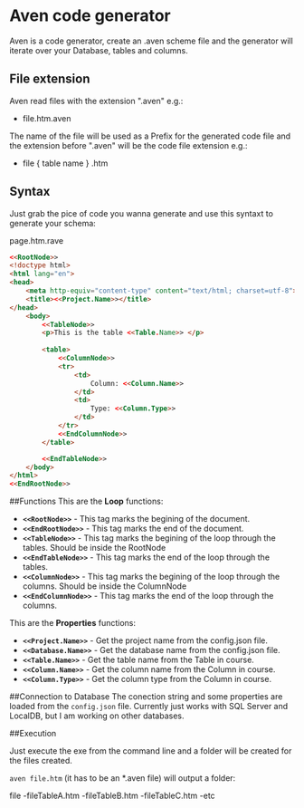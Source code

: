 # Aven code generator
Aven is a code generator, create an .aven scheme file and the generator will iterate over your Database, tables and columns.

## File extension
Aven read files with the extension ".aven" e.g.:
 - file.htm.aven
 
The name of the file will be used as a Prefix for the generated code file and the extension before ".aven" will be the code file extension e.g.:

 - file { table name } .htm
  
 
## Syntax

Just grab the pice of code you wanna generate and use this syntaxt to generate your schema:

page.htm.rave

```html
<<RootNode>>
<!doctype html>
<html lang="en">
<head>
	<meta http-equiv="content-type" content="text/html; charset=utf-8">
	<title><<Project.Name>></title>
</head>
	<body>
		<<TableNode>>
		<p>This is the table <<Table.Name>> </p>
		
		<table>
			<<ColumnNode>>
			<tr>
				<td>
					Column: <<Column.Name>>
				</td>
				<td>
					Type: <<Column.Type>>
				</td>
			</tr>
			<<EndColumnNode>>
		</table>

		<<EndTableNode>>
	</body>
</html>
<<EndRootNode>>
```

##Functions
This are the **Loop** functions:
 *   **`<<RootNode>>`** - This tag marks the begining of the document.
 *   **`<<EndRootNode>>`** - This tag marks the end of the document.
 *   **`<<TableNode>>`** - This tag marks the begining of the loop through the tables. Should be inside the RootNode
 *   **`<<EndTableNode>>`** - This tag marks the end of the loop through the tables.
 *   **`<<ColumnNode>>`** - This tag marks the begining of the loop through the columns. Should be inside the ColumnNode
 *   **`<<EndColumnNode>>`** - This tag marks the end of the loop through the columns.
 

This are the **Properties** functions:
 * **`<<Project.Name>>`** - Get the project name from the config.json file.
 * **`<<Database.Name>>`** - Get the database name from the config.json file. 
 * **`<<Table.Name>>`** - Get the table name from the Table in course.
 * **`<<Column.Name>>`** - Get the column name from the Column in course.
 * **`<<Column.Type>>`** - Get the column type from the Column in course.

##Connection to Database
The conection string and some properties are loaded from the `config.json` file. Currently just works with SQL Server and LocalDB, but I am working on other databases.

##Execution


Just execute the exe from the command line and a folder will be created for the files created.

`aven file.htm` (it has to be an *.aven file) will output a folder:

file
-fileTableA.htm
-fileTableB.htm
-fileTableC.htm
-etc

